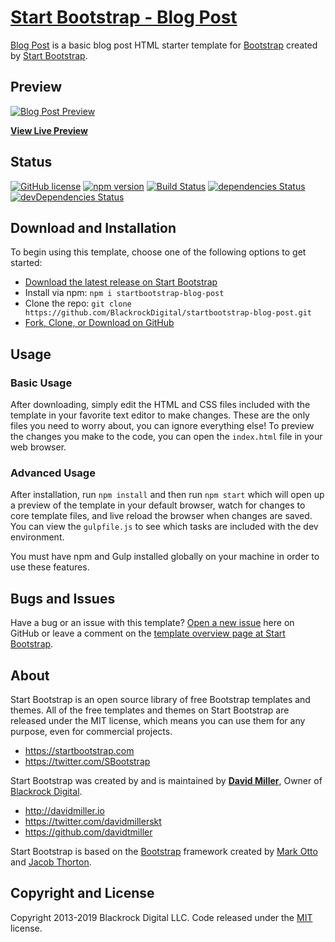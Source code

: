 # [Start Bootstrap - Blog Post](https://startbootstrap.com/template-overviews/blog-post/)

[Blog Post](http://startbootstrap.com/template-overviews/blog-post/) is a basic blog post HTML starter template for [Bootstrap](http://getbootstrap.com/) created by [Start Bootstrap](http://startbootstrap.com/).

## Preview

[![Blog Post Preview](https://startbootstrap.com/assets/img/templates/blog-post.jpg)](https://blackrockdigital.github.io/startbootstrap-blog-post/)

**[View Live Preview](https://blackrockdigital.github.io/startbootstrap-blog-post/)**

## Status

[![GitHub license](https://img.shields.io/badge/license-MIT-blue.svg)](https://raw.githubusercontent.com/BlackrockDigital/startbootstrap-blog-post/master/LICENSE)
[![npm version](https://img.shields.io/npm/v/startbootstrap-blog-post.svg)](https://www.npmjs.com/package/startbootstrap-blog-post)
[![Build Status](https://travis-ci.org/BlackrockDigital/startbootstrap-blog-post.svg?branch=master)](https://travis-ci.org/BlackrockDigital/startbootstrap-blog-post)
[![dependencies Status](https://david-dm.org/BlackrockDigital/startbootstrap-blog-post/status.svg)](https://david-dm.org/BlackrockDigital/startbootstrap-blog-post)
[![devDependencies Status](https://david-dm.org/BlackrockDigital/startbootstrap-blog-post/dev-status.svg)](https://david-dm.org/BlackrockDigital/startbootstrap-blog-post?type=dev)

## Download and Installation

To begin using this template, choose one of the following options to get started:
* [Download the latest release on Start Bootstrap](https://startbootstrap.com/template-overviews/blog-post/)
* Install via npm: `npm i startbootstrap-blog-post`
* Clone the repo: `git clone https://github.com/BlackrockDigital/startbootstrap-blog-post.git`
* [Fork, Clone, or Download on GitHub](https://github.com/BlackrockDigital/startbootstrap-blog-post)

## Usage

### Basic Usage

After downloading, simply edit the HTML and CSS files included with the template in your favorite text editor to make changes. These are the only files you need to worry about, you can ignore everything else! To preview the changes you make to the code, you can open the `index.html` file in your web browser.

### Advanced Usage

After installation, run `npm install` and then run `npm start` which will open up a preview of the template in your default browser, watch for changes to core template files, and live reload the browser when changes are saved. You can view the `gulpfile.js` to see which tasks are included with the dev environment.

You must have npm and Gulp installed globally on your machine in order to use these features.

## Bugs and Issues

Have a bug or an issue with this template? [Open a new issue](https://github.com/BlackrockDigital/startbootstrap-blog-post/issues) here on GitHub or leave a comment on the [template overview page at Start Bootstrap](http://startbootstrap.com/template-overviews/blog-post/).

## About

Start Bootstrap is an open source library of free Bootstrap templates and themes. All of the free templates and themes on Start Bootstrap are released under the MIT license, which means you can use them for any purpose, even for commercial projects.

* https://startbootstrap.com
* https://twitter.com/SBootstrap

Start Bootstrap was created by and is maintained by **[David Miller](http://davidmiller.io/)**, Owner of [Blackrock Digital](http://blackrockdigital.io/).

* http://davidmiller.io
* https://twitter.com/davidmillerskt
* https://github.com/davidtmiller

Start Bootstrap is based on the [Bootstrap](http://getbootstrap.com/) framework created by [Mark Otto](https://twitter.com/mdo) and [Jacob Thorton](https://twitter.com/fat).

## Copyright and License

Copyright 2013-2019 Blackrock Digital LLC. Code released under the [MIT](https://github.com/BlackrockDigital/startbootstrap-blog-post/blob/gh-pages/LICENSE) license.
